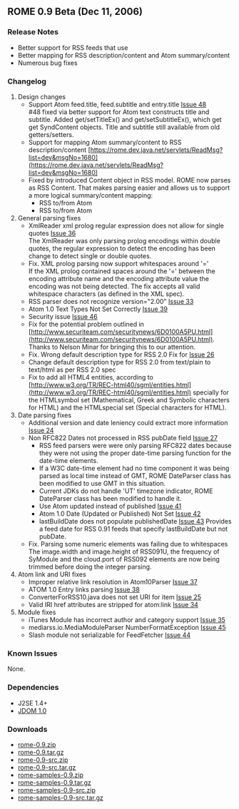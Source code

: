## ROME 0.9 Beta (Dec 11, 2006)

### Release Notes

-   Better support for RSS feeds that use
-   Better mapping for RSS description/content and Atom summary/content
-   Numerous bug fixes

### Changelog

1.  Design changes
    -   Support Atom feed.title, feed.subtitle and entry.title [Issue
        48](http://java.net/jira/browse/ROME-48)\
        #48 fixed via better support for Atom text constructs title and
        subtitle. Added get/setTitleEx() and get/setSubtitleEx(), which
        get get SyndContent objects. Title and subtitle still available
        from old getters/setters.
    -   Support for mapping Atom summary/content to RSS
        description/content
        [https://rome.dev.java.net/servlets/ReadMsg?list=dev&msgNo=1680](https://rome.dev.java.net/servlets/ReadMsg?list=dev&msgNo=1680)
    -   Fixed by introduced Content object in RSS model. ROME now parses
        as RSS Content. That makes parsing easier and allows us to
        support a more logical summary/content mapping:
        -   RSS to/from Atom
        -   RSS to/from Atom
2.  General parsing fixes
    -   XmlReader xml prolog regular expression does not allow for
        single quotes [Issue
        36](http://java.net/jira/browse/ROME-36)\
        The XmlReader was only parsing prolog encodings within double
        quotes, the regular expression to detect the encoding has been
        change to detect single or double quotes.
    -   Fix. XML prolog parsing now support whitespaces around \'=\'\
        If the XML prolog contained spaces around the \'=\' between the
        encoding attribute name and the encoding attribute value the
        encoding was not being detected. The fix accepts all valid
        whitespace characters (as defined in the XML spec).
    -   RSS parser does not recognize version=\"2.00\" [Issue
        33](http://java.net/jira/browse/ROME-33)
    -   Atom 1.0 Text Types Not Set Correctly [Issue
        39](http://java.net/jira/browse/ROME-39)
    -   Security issue [Issue
        46](http://java.net/jira/browse/ROME-46)
    -   Fix for the potential problem outlined in
        [http://www.securiteam.com/securitynews/6D0100A5PU.html](http://www.securiteam.com/securitynews/6D0100A5PU.html).
        Thanks to Nelson Minar for bringing this to our attention.
    -   Fix. Wrong default description type for RSS 2.0 Fix for [Issue
        26](http://java.net/jira/browse/ROME-26)
    -   Change default description type for RSS 2.0 from text/plain to
        text/html as per RSS 2.0 spec
    -   Fix to add all HTML4 entities, according to
        [http://www.w3.org/TR/REC-html40/sgml/entities.html](http://www.w3.org/TR/REC-html40/sgml/entities.html)
        specially for the HTMLsymbol set (Mathematical, Greek and
        Symbolic characters for HTML) and the HTMLspecial set (Special
        characters for HTML).
3.  Date parsing fixes
    -   Additional version and date leniency could extract more
        information [Issue
        24](http://java.net/jira/browse/ROME-24)
    -   Non RFC822 Dates not processed in RSS pubDate field [Issue
        27](http://java.net/jira/browse/ROME-27)
        -   RSS feed parsers were were only parsing RFC822 dates because
            they were not using the proper date-time parsing function
            for the date-time elements.
        -   If a W3C date-time element had no time component it was
            being parsed as local time instead of GMT, ROME DateParser
            class has been modified to use GMT in this situation.
        -   Current JDKs do not handle \'UT\' timezone indicator, ROME
            DateParser class has been modified to handle it.
        -   Use Atom updated instead of published [Issue
            41](http://java.net/jira/browse/ROME-41)
        -   Atom 1.0 Date (Updated or Published) Not Set [Issue
            42](http://java.net/jira/browse/ROME-42)
        -   lastBuildDate does not populate publishedDate [Issue
            43](http://java.net/jira/browse/ROME-43)
            Provides a feed date for RSS 0.91 feeds that specify
            lastBuildDate but not pubDate.
    -   Fix. Parsing some numeric elements was failing due to
        whitespaces The image.width and image.height of RSS091U, the
        frequency of SyModule and the cloud.port of RSS092 elements are
        now being trimmed before doing the integer parsing.
4.  Atom link and URI fixes
    -   Improper relative link resolution in Atom10Parser [Issue
        37](http://java.net/jira/browse/ROME-37)
    -   ATOM 1.0 Entry links parsing [Issue
        38](http://java.net/jira/browse/ROME-38)
    -   ConverterForRSS10.java does not set URI for item [Issue
        25](http://java.net/jira/browse/ROME-25)
    -   Valid IRI href attributes are stripped for atom:link [Issue
        34](http://java.net/jira/browse/ROME-34)
5.  Module fixes
    -   iTunes Module has incorrect author and category support [Issue
        35](http://java.net/jira/browse/ROME-35)
    -   mediarss.io.MediaModuleParser NumberFormatException [Issue
        45](http://java.net/jira/browse/ROME-45)
    -   Slash module not serializable for FeedFetcher [Issue
        44](http://java.net/jira/browse/ROME-44)

### Known Issues

None.

### Dependencies

-   J2SE 1.4+
-   [JDOM 1.0](http://www.jdom.org/)

### Downloads

-   [rome-0.9.zip](rome-0.9.zip)
-   [rome-0.9.tar.gz](rome-0.9.tar.gz)
-   [rome-0.9-src.zip](rome-0.9-src.zip)
-   [rome-0.9-src.tar.gz](rome-0.9-src.tar.gz)
-   [rome-samples-0.9.zip](rome-samples-0.9.zip)
-   [rome-samples-0.9.tar.gz](rome-samples-0.9.tar.gz)
-   [rome-samples-0.9-src.zip](rome-samples-0.9-src.zip)
-   [rome-samples-0.9-src.tar.gz](rome-samples-0.9-src.tar.gz)
